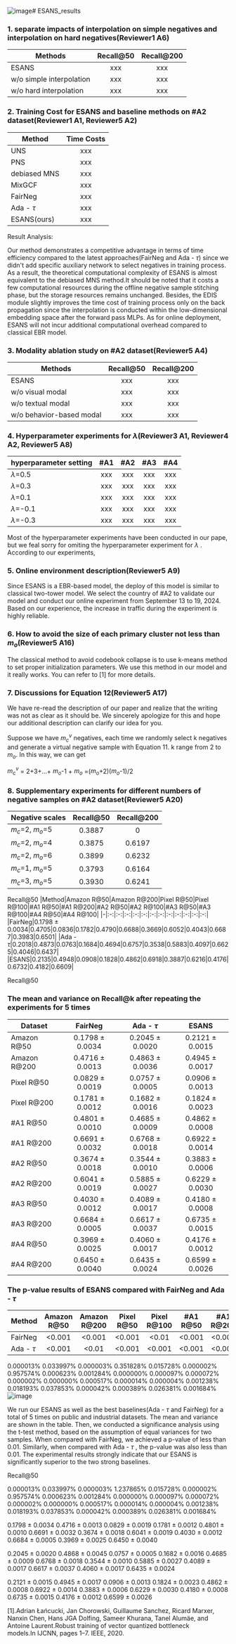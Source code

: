 ![image](https://github.com/user-attachments/assets/d09ea86c-8cf2-475d-8866-8608514e2a62)# ESANS_results

### 1. separate impacts of interpolation on simple negatives and interpolation on hard negatives(Reviewer1 A6)
| Methods   |      Recall@50      | Recall@200      |
|----------|:-------------:|:-------------:|
|  ESANS |  xxx |  xxx | 
| w/o simple interpolation |    xxx   | xxx | 
| w/o hard interpolation | xxx |  xxx | 


### 2. Training Cost for ESANS and baseline methods on #A2 dataset(Reviewer1 A1, Reviewer5 A2)
| Method   |      Time Costs      |
|----------|:-------------:|
| UNS |  xxx | 
| PNS |    xxx   |
| debiased MNS | xxx | 
| MixGCF | xxx | 
| FairNeg | xxx | 
| Ada - $\tau$ | xxx | 
| ESANS(ours) | xxx | 

Result Analysis:

Our method demonstrates a competitive advantage in terms of time efficiency compared to the latest approaches(FairNeg and Ada - $\tau$) since we didn't add specific auxiliary network to select negatives in training process. As a result, the theoretical computational complexity of ESANS is almost equivalent to the debiased MNS method.It should be noted that it costs a few computational resources during the offline negative sample stitching phase, but the storage resources remains unchanged. Besides, the EDIS module slightly improves the time cost of training process only on the back propagation since the interpolation is conducted within the low-dimensional embedding space after the forward pass MLPs. As for online deployment, ESANS will not incur additional computational overhead compared to classical EBR model.

### 3. Modality ablation study on #A2 dataset(Reviewer5 A4)

| Methods   |      Recall@50      | Recall@200      |
|----------|:-------------:|:-------------:|
|  ESANS |  xxx |  xxx | 
| w/o visual modal |    xxx   | xxx | 
| w/o textual modal | xxx |  xxx | 
| w/o behavior-based modal | xxx |  xxx |

### 4. Hyperparameter experiments for $\lambda$(Reviewer3 A1, Reviewer4 A2, Reviewer5 A8)

| hyperparameter setting   | #A1   |      #A2      | #A3      | #A4      |
|----------|:-------------:|:-------------:|:-------------:|:-------------:|
| $\lambda$=0.5 |  xxx |  xxx |   xxx |   xxx | 
| $\lambda$=0.3 |    xxx   | xxx |   xxx |   xxx | 
| $\lambda$=0.1 | xxx |  xxx |   xxx |   xxx | 
| $\lambda$=-0.1 | xxx |  xxx |  xxx |   xxx | 
| $\lambda$=-0.3 | xxx |  xxx |  xxx |   xxx | 

Most of the hyperparameter experiments have been conducted in our pape, but we feal sorry for omiting the hyperparameter experiment for $\lambda$ . According to our experiments, 


### 5. Online environment description(Reviewer5 A9)
Since ESANS is a EBR-based model, the deploy of this model is similar to classical two-tower model. We select the country of #A2 to validate our model and conduct our online experiment from September 13 to 19, 2024. Based on our experience, the increase in traffic during the experiment is highly reliable.


### 6. How to avoid the size of each primary cluster not less than $m_o$(Reviewer5 A16)
The classical method to avoid codebook collapse is to use k-means method to set proper initialization parameters. We use this method in our model and it really works. You can refer to [1] for more details.

### 7. Discussions for Equation 12(Reviewer5 A17)
We have re-read the description of our paper and realize that the writing was not as clear as it should be. We sincerely apologize for this and hope our additional description can clarify our idea for you.

Suppose we have $m_c^v$ negatives, each time we randomly select k negatives and generate a virtual negative sample with Equation 11. k range from 2 to $m_o$. In this way, we can get

$m_c^v$ = 2+3+...+ $m_o$-1 + $m_o$ =($m_o$+2)($m_o$-1)/2


### 8. Supplementary experiments for different numbers of negative samples on #A2 dataset(Reviewer5 A20)

|Negative scales|Recall@50|Recall@200|
|-|:-:|:-:|
|$m_c$=2, $m_o$=5|0.3887|0|
|$m_c$=2, $m_o$=4|0.3875|0.6197|
|$m_c$=2, $m_o$=6|0.3899|0.6232|
|$m_c$=1, $m_o$=5|0.3793|0.6164|
|$m_c$=3, $m_o$=5|0.3930|0.6241|


Recall@50
|Method|Amazon R@50|Amazon R@200|Pixel R@50|Pixel R@100|#A1 R@50|#A1 R@200|#A2 R@50|#A2 R@100|#A3 R@50|#A3 R@100|#A4 R@50|#A4 R@100|
|-|:-:|:-:|:-:|:-:|:-:|:-:|:-:|:-:|:-:|:-:|:-:|:-:|
|FairNeg|0.1798 $\pm$ 0.0034|0.4705|0.0836|0.1782|0.4790|0.6688|0.3669|0.6052|0.4043|0.6687|0.3983|0.6501|
|Ada - $\tau$|0.2018|0.4873|0.0763|0.1684|0.4694|0.6757|0.3538|0.5883|0.4097|0.6625|0.4046|0.6437|
|ESANS|0.2135|0.4948|0.0908|0.1828|0.4862|0.6918|0.3887|0.6216|0.4176|0.6732|0.4182|0.6609|



Recall@50


### The mean and variance on Recall@k after repeating the experiments for 5 times
|Dataset|FairNeg|Ada - $\tau$|ESANS|
|-|:-:|:-:|:-:|
|Amazon R@50|0.1798 $\pm$ 0.0034|0.2045 $\pm$ 0.0020|0.2121 $\pm$ 0.0015|
|Amazon R@200|0.4716 $\pm$ 0.0013|0.4863 $\pm$ 0.0036|0.4945 $\pm$ 0.0017|
|Pixel R@50|0.0829 $\pm$ 0.0019|0.0757 $\pm$ 0.0005|0.0906 $\pm$ 0.0013|
|Pixel R@200|0.1781 $\pm$ 0.0012|0.1682 $\pm$ 0.0016|0.1824 $\pm$ 0.0023|
|#A1 R@50|0.4801 $\pm$ 0.0010|0.4685 $\pm$ 0.0009|0.4862 $\pm$ 0.0008|
|#A1 R@200|0.6691 $\pm$ 0.0032|0.6768 $\pm$ 0.0018|0.6922 $\pm$ 0.0014|
|#A2 R@50|0.3674 $\pm$ 0.0018|0.3544 $\pm$ 0.0010|0.3883 $\pm$ 0.0006|
|#A2 R@200|0.6041 $\pm$ 0.0019|0.5885 $\pm$ 0.0027|0.6229 $\pm$ 0.0030|
|#A3 R@50|0.4030 $\pm$ 0.0012|0.4089 $\pm$ 0.0017|0.4180 $\pm$ 0.0008|
|#A3 R@200|0.6684 $\pm$ 0.0005|0.6617 $\pm$ 0.0037|0.6735 $\pm$ 0.0015|
|#A4 R@50|0.3969 $\pm$ 0.0025|0.4060 $\pm$ 0.0017|0.4176 $\pm$ 0.0012|
|#A4 R@200|0.6450 $\pm$ 0.0040|0.6435 $\pm$ 0.0024|0.6599 $\pm$ 0.0026|

### The p-value results of ESANS compared with FairNeg and Ada - $\tau$
|Method|Amazon R@50|Amazon R@200|Pixel R@50|Pixel R@100|#A1 R@50|#A1 R@200|#A2 R@50|#A2 R@100|#A3 R@50|#A3 R@100|#A4 R@50|#A4 R@100|
|-|:-:|:-:|:-:|:-:|:-:|:-:|:-:|:-:|:-:|:-:|:-:|:-:|
|FairNeg|<0.001|<0.001|<0.001|<0.01|<0.001|<0.001|<0.001|<0.001|<0.001|<0.001|<0.001|<0.001|
|Ada - $\tau$|<0.001|<0.01|<0.001|<0.001|<0.001|<0.001|<0.001|<0.001|<0.001|<0.001|<0.001|<0.001|

0.000013%	0.033997%
0.000003%	0.351828%
0.015728%	0.000002%
0.957574%	0.000623%
0.001284%	0.000000%
0.000097%	0.000072%
0.000002%	0.000000%
0.000517%	0.000014%
0.000004%	0.001238%
0.018193%	0.037853%
0.000042%	0.000389%
0.026381%	0.001684%
![image](https://github.com/user-attachments/assets/867ef6e7-c662-4a9e-9e62-a2b69fe34b4b)

We run our ESANS as well as the best baselines(Ada - $\tau$ and FairNeg) for a total of 5 times on public and industrial datasets. The mean and variance are shown in the table. Then, we conducted a significance analysis using the t-test method, based on the assumption of equal variances for two samples. When compared with FairNeg, we achieved a p-value of less than 0.01. Similarly, when compared with Ada - $\tau$ , the p-value was also less than 0.01. The experimental results strongly indicate that our ESANS is significantly superior to the two strong baselines. 

Recall@50

0.000013%	0.033997%
0.000003%	1.237865%
0.015728%	0.000002%
0.957574%	0.000623%
0.001284%	0.000000%
0.000097%	0.000072%
0.000002%	0.000000%
0.000517%	0.000014%
0.000004%	0.001238%
0.018193%	0.037853%
0.000042%	0.000389%
0.026381%	0.001684%



0.1798 $\pm$ 0.0034
0.4716 $\pm$ 0.0013
0.0829 $\pm$ 0.0019
0.1781 $\pm$ 0.0012
0.4801 $\pm$ 0.0010
0.6691 $\pm$ 0.0032
0.3674 $\pm$ 0.0018
0.6041 $\pm$ 0.0019
0.4030 $\pm$ 0.0012
0.6684 $\pm$ 0.0005
0.3969 $\pm$ 0.0025
0.6450 $\pm$ 0.0040

0.2045 $\pm$ 0.0020
0.4868 $\pm$ 0.0045
0.0757 $\pm$ 0.0005
0.1682 $\pm$ 0.0016
0.4685 $\pm$ 0.0009
0.6768 $\pm$ 0.0018
0.3544 $\pm$ 0.0010
0.5885 $\pm$ 0.0027
0.4089 $\pm$ 0.0017
0.6617 $\pm$ 0.0037
0.4060 $\pm$ 0.0017
0.6435 $\pm$ 0.0024

0.2121 $\pm$ 0.0015
0.4945 $\pm$ 0.0017
0.0906 $\pm$ 0.0013
0.1824 $\pm$ 0.0023
0.4862 $\pm$ 0.0008
0.6922 $\pm$ 0.0014
0.3883 $\pm$ 0.0006
0.6229 $\pm$ 0.0030
0.4180 $\pm$ 0.0008
0.6735 $\pm$ 0.0015
0.4176 $\pm$ 0.0012
0.6599 $\pm$ 0.0026


[1].Adrian Łańcucki, Jan Chorowski, Guillaume Sanchez, Ricard Marxer, Nanxin Chen, Hans JGA Dolfing, Sameer Khurana, Tanel Alumäe, and Antoine Laurent.Robust training of vector quantized bottleneck models.In IJCNN, pages 1–7. IEEE, 2020.
